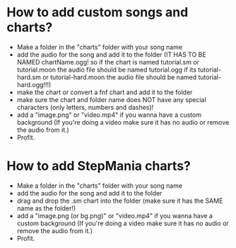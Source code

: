 # How to add custom songs and charts?

* Make a folder in the "charts" folder with your song name
* add the audio for the song and add it to the folder (IT HAS TO BE NAMED chartName.ogg! so if the chart is named tutorial.sm or tutorial.moon the audio file should be named tutorial.ogg if its tutorial-hard.sm or tutorial-hard.moon the audio file should be named tutorial-hard.ogg!!!)
* make the chart or convert a fnf chart and add it to the folder
* make sure the chart and folder name does NOT have any special characters (only letters, numbers and dashes)!
* add a "image.png" or "video.mp4" if you wanna have a custom background (If you're doing a video make sure it has no audio or remove the audio from it.)
* Profit.

# How to add StepMania charts?

* Make a folder in the "charts" folder with your song name
* add the audio for the song and add it to the folder
* drag and drop the .sm chart into the folder (make sure it has the SAME name as the folder!)
* add a "image.png (or bg.png)" or "video.mp4" if you wanna have a custom background (If you're doing a video make sure it has no audio or remove the audio from it.)
* Profit.
